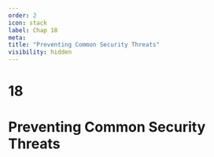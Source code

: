 ```yaml
---
order: 2
icon: stack
label: Chap 18
meta:
title: "Preventing Common Security Threats"
visibility: hidden
---
```

# 18

# Preventing Common Security Threats